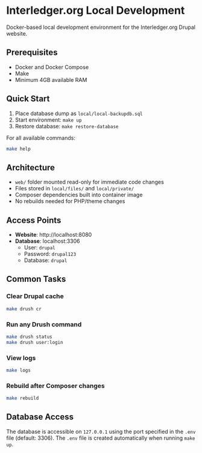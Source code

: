 # Interledger.org Local Development

Docker-based local development environment for the Interledger.org Drupal website.

## Prerequisites

- Docker and Docker Compose
- Make
- Minimum 4GB available RAM

## Quick Start

1. Place database dump as `local/local-backupdb.sql`
2. Start environment: `make up`
3. Restore database: `make restore-database`

For all available commands:
```bash
make help
```

## Architecture

- `web/` folder mounted read-only for immediate code changes
- Files stored in `local/files/` and `local/private/`
- Composer dependencies built into container image
- No rebuilds needed for PHP/theme changes

## Access Points

- **Website**: http://localhost:8080
- **Database**: localhost:3306
  - User: `drupal`
  - Password: `drupal123`
  - Database: `drupal`

## Common Tasks

### Clear Drupal cache
```bash
make drush cr
```

### Run any Drush command
```bash
make drush status
make drush user:login
```

### View logs
```bash
make logs
```

### Rebuild after Composer changes
```bash
make rebuild
```

## Database Access

The database is accessible on `127.0.0.1` using the port specified in the `.env` file (default: 3306). The `.env` file is created automatically when running `make up`.

